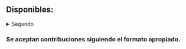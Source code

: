 ## Disponibles:
<details>
<summary> Segundo </summary>
<details>
<summary> Primer Cuatrimestre </summary>
  
- [Termodinámica](https://github.com/JixS4v/Apuntes/releases/download/latest/termo.pdf)
- [Métodos Matemáticos 2](https://github.com/JixS4v/Apuntes/releases/download/latest/mmat2.pdf)
- [Mecánica Analítica](https://github.com/JixS4v/Apuntes/releases/download/latest/meca.pdf)
</details>
<summary> Segundo Cuatrimestre </summary>
<details>
  - [Física Estadística](https://github.com/JixS4v/Apuntes/releases/download/latest/fest.pdf)
  - [Física de Fluidos](https://github.com/JixS4v/Apuntes/releases/download/latest/fluidos.pdf)
  - [Campos y Ondas](https://github.com/JixS4v/Apuntes/releases/download/latest/campos.pdf)
</details>
</details>

### Se aceptan contribuciones siguiendo el formato apropiado.
